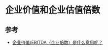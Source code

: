 # 企业价值和企业估值倍数

## 参考

- [企业价值/EBITDA（企业倍数）是什么意思呢？](https://zhidao.baidu.com/question/1734638748261429827.html)
